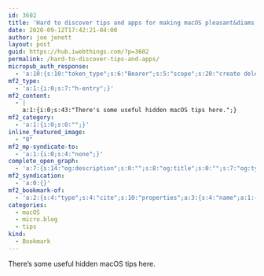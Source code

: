 ```yaml
---
id: 3602
title: 'Hard to discover tips and apps for making macOS pleasant&diams;'
date: 2020-09-12T17:42:21-04:00
author: joe jenett
layout: post
guid: https://hub.iwebthings.com/?p=3602
permalink: /hard-to-discover-tips-and-apps/
micropub_auth_response:
  - 'a:10:{s:10:"token_type";s:6:"Bearer";s:5:"scope";s:20:"create delete update";s:2:"me";s:27:"https://hub.iwebthings.com/";s:9:"issued_by";s:54:"https://hub.iwebthings.com/wp-json/indieauth/1.0/token";s:9:"client_id";s:20:"https://omnibear.com";s:11:"client_name";s:8:"Omnibear";s:11:"client_icon";s:29:"https://omnibear.com/logo.svg";s:9:"issued_at";i:1591353809;s:4:"user";i:1;s:13:"last_accessed";i:1599946698;}'
mf2_type:
  - 'a:1:{i:0;s:7:"h-entry";}'
mf2_content:
  - |
    a:1:{i:0;s:43:"There's some useful hidden macOS tips here.";}
mf2_category:
  - 'a:1:{i:0;s:0:"";}'
inline_featured_image:
  - "0"
mf2_mp-syndicate-to:
  - 'a:1:{i:0;s:4:"none";}'
complete_open_graph:
  - 'a:7:{s:14:"og:description";s:0:"";s:8:"og:title";s:0:"";s:7:"og:type";s:0:"";s:12:"twitter:card";s:7:"summary";s:15:"twitter:creator";s:0:"";s:19:"twitter:description";s:0:"";s:8:"og:image";s:0:"";}'
mf2_syndication:
  - 'a:0:{}'
mf2_bookmark-of:
  - 'a:2:{s:4:"type";s:4:"cite";s:10:"properties";a:3:{s:4:"name";a:1:{i:0;s:56:"Hard to discover tips and apps for making macOS pleasant";}s:3:"url";a:1:{i:0;s:39:"https://thume.ca/2020/09/04/macos-tips/";}s:6:"author";a:2:{s:4:"type";a:1:{i:0;s:6:"h-card";}s:10:"properties";a:3:{s:4:"name";a:1:{i:0;s:12:"Tristan Hume";}s:3:"url";a:1:{i:0;s:17:"https://thume.ca/";}s:5:"photo";a:1:{i:0;s:58:"https://thume.ca/assets/themes/thume/images/bubble-110.png";}}}}}'
categories:
  - macOS
  - micro.blog
  - tips
kind:
  - Bookmark
---
```

There&#8217;s some useful hidden macOS tips here.
